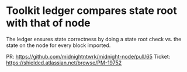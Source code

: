 # Toolkit ledger compares state root with that of node

The ledger ensures state correctness by doing a state root check vs. the state on the node for every block imported.

PR: https://github.com/midnightntwrk/midnight-node/pull/65
Ticket: https://shielded.atlassian.net/browse/PM-19752
